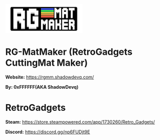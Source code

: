 ![Logo](https://raw.githubusercontent.com/ShadowDevq/RG-MatMaker/main/logo.png)
# RG-MatMaker (RetroGadgets CuttingMat Maker)
**Website:** https://rgmm.shadowdevq.com/

**By: 0xFFFFFF(AKA ShadowDevq)**

# RetroGadgets
**Steam:** https://store.steampowered.com/app/1730260/Retro_Gadgets/

**Discord:** https://discord.gg/np6FUDjt9E
